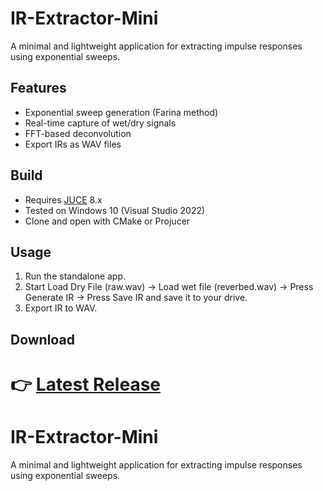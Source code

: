 
# IR-Extractor-Mini
A minimal and lightweight application for extracting impulse responses using exponential sweeps.

## Features
- Exponential sweep generation (Farina method)
- Real-time capture of wet/dry signals
- FFT-based deconvolution
- Export IRs as WAV files

## Build
- Requires [JUCE](https://juce.com) 8.x
- Tested on Windows 10 (Visual Studio 2022)
- Clone and open with CMake or Projucer

## Usage
1. Run the standalone app.
2. Start Load Dry File (raw.wav)  → Load wet file (reverbed.wav) → Press Generate IR  →  Press Save IR and save it to your drive.
3. Export IR to WAV.

## Download
👉 [Latest Release](https://github.com/USERNAME/IR-Extractor-Mini/releases)
=======
# IR-Extractor-Mini
A minimal and lightweight application for extracting impulse responses using exponential sweeps.

